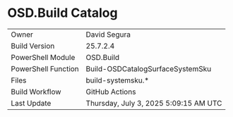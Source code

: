 ﻿# OSD.Build Catalog

| | |
|-|-|
| Owner | David Segura |
| Build Version | 25.7.2.4 |
| PowerShell Module | OSD.Build |
| PowerShell Function | Build-OSDCatalogSurfaceSystemSku |
| Files | build-systemsku.* |
| Build Workflow | GitHub Actions |
| Last Update | Thursday, July 3, 2025 5:09:15 AM UTC |
